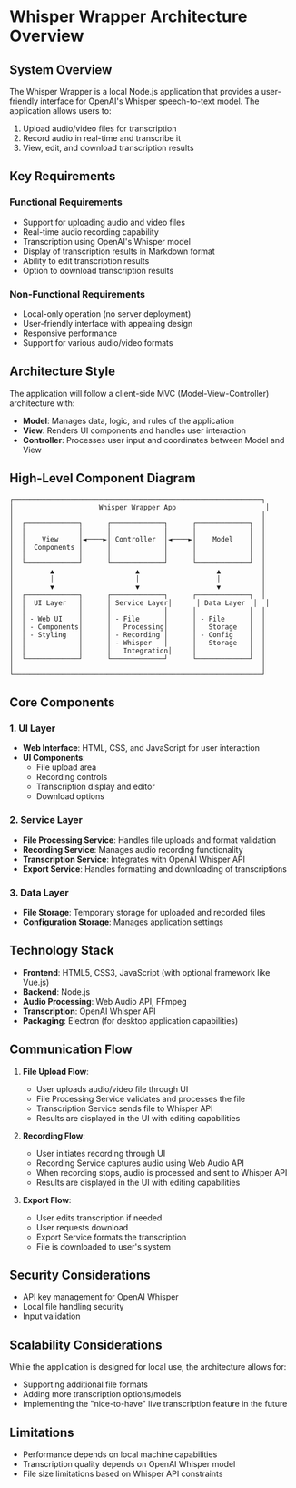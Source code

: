# Whisper Wrapper Architecture Overview

## System Overview

The Whisper Wrapper is a local Node.js application that provides a user-friendly interface for OpenAI's Whisper speech-to-text model. The application allows users to:

1. Upload audio/video files for transcription
2. Record audio in real-time and transcribe it
3. View, edit, and download transcription results

## Key Requirements

### Functional Requirements
- Support for uploading audio and video files
- Real-time audio recording capability
- Transcription using OpenAI's Whisper model
- Display of transcription results in Markdown format
- Ability to edit transcription results
- Option to download transcription results

### Non-Functional Requirements
- Local-only operation (no server deployment)
- User-friendly interface with appealing design
- Responsive performance
- Support for various audio/video formats

## Architecture Style

The application will follow a client-side MVC (Model-View-Controller) architecture with:

- **Model**: Manages data, logic, and rules of the application
- **View**: Renders UI components and handles user interaction
- **Controller**: Processes user input and coordinates between Model and View

## High-Level Component Diagram

```
┌─────────────────────────────────────────────────────────────┐
│                     Whisper Wrapper App                      │
│                                                             │
│  ┌─────────────┐      ┌─────────────┐      ┌─────────────┐  │
│  │             │      │             │      │             │  │
│  │    View     │◄────►│ Controller  │◄────►│    Model    │  │
│  │  Components │      │             │      │             │  │
│  │             │      │             │      │             │  │
│  └─────────────┘      └─────────────┘      └─────────────┘  │
│         ▲                    ▲                   ▲          │
│         │                    │                   │          │
│         ▼                    ▼                   ▼          │
│  ┌─────────────┐      ┌─────────────┐      ┌─────────────┐  │
│  │  UI Layer   │      │ Service Layer│      │ Data Layer  │  │
│  │             │      │             │      │             │  │
│  │ - Web UI    │      │ - File      │      │ - File      │  │
│  │ - Components│      │   Processing│      │   Storage   │  │
│  │ - Styling   │      │ - Recording │      │ - Config    │  │
│  │             │      │ - Whisper   │      │   Storage   │  │
│  │             │      │   Integration│     │             │  │
│  └─────────────┘      └─────────────┘      └─────────────┘  │
│                                                             │
└─────────────────────────────────────────────────────────────┘
```

## Core Components

### 1. UI Layer
- **Web Interface**: HTML, CSS, and JavaScript for user interaction
- **UI Components**: 
  - File upload area
  - Recording controls
  - Transcription display and editor
  - Download options

### 2. Service Layer
- **File Processing Service**: Handles file uploads and format validation
- **Recording Service**: Manages audio recording functionality
- **Transcription Service**: Integrates with OpenAI Whisper API
- **Export Service**: Handles formatting and downloading of transcriptions

### 3. Data Layer
- **File Storage**: Temporary storage for uploaded and recorded files
- **Configuration Storage**: Manages application settings

## Technology Stack

- **Frontend**: HTML5, CSS3, JavaScript (with optional framework like Vue.js)
- **Backend**: Node.js
- **Audio Processing**: Web Audio API, FFmpeg
- **Transcription**: OpenAI Whisper API
- **Packaging**: Electron (for desktop application capabilities)

## Communication Flow

1. **File Upload Flow**:
   - User uploads audio/video file through UI
   - File Processing Service validates and processes the file
   - Transcription Service sends file to Whisper API
   - Results are displayed in the UI with editing capabilities

2. **Recording Flow**:
   - User initiates recording through UI
   - Recording Service captures audio using Web Audio API
   - When recording stops, audio is processed and sent to Whisper API
   - Results are displayed in the UI with editing capabilities

3. **Export Flow**:
   - User edits transcription if needed
   - User requests download
   - Export Service formats the transcription
   - File is downloaded to user's system

## Security Considerations

- API key management for OpenAI Whisper
- Local file handling security
- Input validation

## Scalability Considerations

While the application is designed for local use, the architecture allows for:
- Supporting additional file formats
- Adding more transcription options/models
- Implementing the "nice-to-have" live transcription feature in the future

## Limitations

- Performance depends on local machine capabilities
- Transcription quality depends on OpenAI Whisper model
- File size limitations based on Whisper API constraints